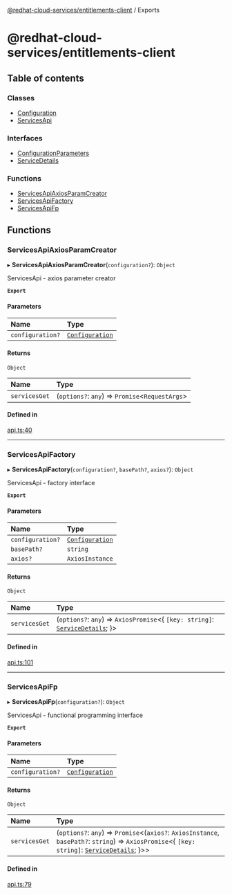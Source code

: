 [@redhat-cloud-services/entitlements-client](README.md) / Exports

# @redhat-cloud-services/entitlements-client

## Table of contents

### Classes

- [Configuration](classes/Configuration.md)
- [ServicesApi](classes/ServicesApi.md)

### Interfaces

- [ConfigurationParameters](interfaces/ConfigurationParameters.md)
- [ServiceDetails](interfaces/ServiceDetails.md)

### Functions

- [ServicesApiAxiosParamCreator](modules.md#servicesapiaxiosparamcreator)
- [ServicesApiFactory](modules.md#servicesapifactory)
- [ServicesApiFp](modules.md#servicesapifp)

## Functions

### ServicesApiAxiosParamCreator

▸ **ServicesApiAxiosParamCreator**(`configuration?`): `Object`

ServicesApi - axios parameter creator

**`Export`**

#### Parameters

| Name | Type |
| :------ | :------ |
| `configuration?` | [`Configuration`](classes/Configuration.md) |

#### Returns

`Object`

| Name | Type |
| :------ | :------ |
| `servicesGet` | (`options?`: `any`) => `Promise`<`RequestArgs`\> |

#### Defined in

[api.ts:40](https://github.com/RedHatInsights/javascript-clients/blob/master/packages/entitlements/api.ts#L40)

___

### ServicesApiFactory

▸ **ServicesApiFactory**(`configuration?`, `basePath?`, `axios?`): `Object`

ServicesApi - factory interface

**`Export`**

#### Parameters

| Name | Type |
| :------ | :------ |
| `configuration?` | [`Configuration`](classes/Configuration.md) |
| `basePath?` | `string` |
| `axios?` | `AxiosInstance` |

#### Returns

`Object`

| Name | Type |
| :------ | :------ |
| `servicesGet` | (`options?`: `any`) => `AxiosPromise`<{ `[key: string]`: [`ServiceDetails`](interfaces/ServiceDetails.md);  }\> |

#### Defined in

[api.ts:101](https://github.com/RedHatInsights/javascript-clients/blob/master/packages/entitlements/api.ts#L101)

___

### ServicesApiFp

▸ **ServicesApiFp**(`configuration?`): `Object`

ServicesApi - functional programming interface

**`Export`**

#### Parameters

| Name | Type |
| :------ | :------ |
| `configuration?` | [`Configuration`](classes/Configuration.md) |

#### Returns

`Object`

| Name | Type |
| :------ | :------ |
| `servicesGet` | (`options?`: `any`) => `Promise`<(`axios?`: `AxiosInstance`, `basePath?`: `string`) => `AxiosPromise`<{ `[key: string]`: [`ServiceDetails`](interfaces/ServiceDetails.md);  }\>\> |

#### Defined in

[api.ts:79](https://github.com/RedHatInsights/javascript-clients/blob/master/packages/entitlements/api.ts#L79)
